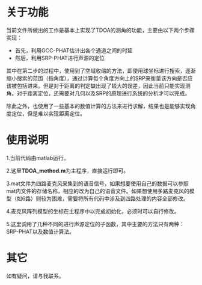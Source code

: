 # 关于功能

当前文件所做出的工作是基本上实现了TDOA的测角的功能，主要由以下两个步骤实现：
- 首先，利用GCC-PHAT估计出各个通道之间的时延
- 然后，利用SRP-PHAT进行声源的定位

其中在第二步的过程中，使用到了空域收缩的方法，即使用球坐标进行搜索，逐渐缩小搜索的范围（指角度），通过计算每个角度方向上的SRP来衡量该方向是否应该被包括进来。但是对于距离的判定缺出现了较大的误差，因此当前只能实现测角。对于距离定位，还需要对几何以及SRP的原理进行系统的分析才可以完成。

除此之外，也使用了一些基本的数值计算的方法来进行求解，结果也是能够实现角度定位，但是难以实现距离定位。

# 使用说明

1.当前代码由matlab运行。

2.这里**TDOA_method.m**为主程序，直接运行即可。

3.mat文件为四路麦克风采集到的语音信号，如果想要使用自己的数据可以参照mat内文件的存储名称，相应的改为自己的语音文件。如果想使用多路麦克风的模型（如6路）则较为困难，需要将所有代码中涉及到四路处理的内容全部修改。

4.麦克风阵列模型的坐标在主程序中以完成初始化，必须时可以自行修改。

5.这里调用了几种不同的进行声源定位的子函数，其中主要的方法只有两种：SRP-PHAT以及数值计算法。

# 其它

如有疑问，请与我联系。
